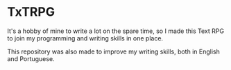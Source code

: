 # TxTRPG
It's a hobby of mine to write a lot on the spare time, so I made this Text RPG to join my programming and writing skills in one place.

This repository was also made to improve my writing skills, both in English and Portuguese.
